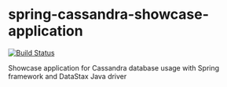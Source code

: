 # spring-cassandra-showcase-application
[![Build Status](https://travis-ci.org/smartcat-labs/spring-cassandra-showcase-application.svg?branch=master)](https://travis-ci.org/smartcat-labs/spring-cassandra-showcase-application)

Showcase application for Cassandra database usage with Spring framework and DataStax Java driver
